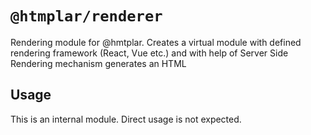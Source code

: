 # `@htmplar/renderer`

Rendering module for @hmtplar. Creates a virtual module with defined rendering framework (React, Vue etc.) and with help of Server Side Rendering mechanism generates an HTML

## Usage
This is an internal module. Direct usage is not expected.